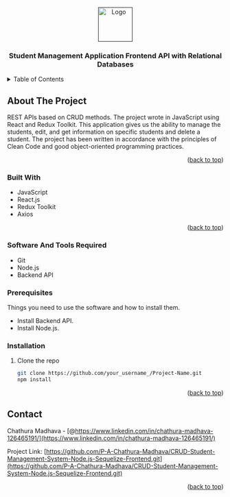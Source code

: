 <a name="readme-top"></a>

<!-- PROJECT LOGO -->
<br />
<div align="center">
  <a href="">
    <img src="https://res.cloudinary.com/practicaldev/image/fetch/s--O2cjB-id--/c_imagga_scale,f_auto,fl_progressive,h_420,q_auto,w_1000/https://thepracticaldev.s3.amazonaws.com/i/a3exuz06e9h212pandfr.png" alt="Logo" width="80" height="80">
  </a>

  <h3 align="center">Student Management Application Frontend API with Relational Databases</h3>
</div>

<!-- TABLE OF CONTENTS -->
<details>
  <summary>Table of Contents</summary>
  <ol>
    <li>
      <a href="#about-the-project">About The Project</a>
      <ul>
        <li><a href="#built-with">Built With</a></li>
      </ul>
    </li>
    <li>
      <a href="#getting-started">Getting Started</a>
      <ul>
        <li><a href="#prerequisites">Prerequisites</a></li>
        <li><a href="#installation">Installation</a></li>
      </ul>
    </li>
    <li><a href="#contact">Contact</a></li>
  </ol>
</details>

<!-- ABOUT THE PROJECT -->

## About The Project

REST APIs based on CRUD methods. The project wrote in JavaScript using React and Redux Toolkit. This application gives us the ability to manage the students, edit, and get information on specific students and delete a student. The project has been written in accordance with the principles of Clean Code and good object-oriented programming practices.

<p align="right">(<a href="#readme-top">back to top</a>)</p>

### Built With

- JavaScript
- React.js
- Redux Toolkit
- Axios

<p align="right">(<a href="#readme-top">back to top</a>)</p>

<!-- GETTING STARTED -->

### Software And Tools Required

- Git
- Node.js
- Backend API

### Prerequisites

Things you need to use the software and how to install them.

- Install Backend API.
- Install Node.js.

### Installation

1. Clone the repo
   ```sh
   git clone https://github.com/your_username_/Project-Name.git
   npm install
   ```

<p align="right">(<a href="#readme-top">back to top</a>)</p>

<!-- CONTACT -->

## Contact

Chathura Madhava - [@https://www.linkedin.com/in/chathura-madhava-126465191/](https://www.linkedin.com/in/chathura-madhava-126465191/)

Project Link: [https://github.com/P-A-Chathura-Madhava/CRUD-Student-Management-System-Node.js-Sequelize-Frontend.git](https://github.com/P-A-Chathura-Madhava/CRUD-Student-Management-System-Node.js-Sequelize-Frontend.git)

<p align="right">(<a href="#readme-top">back to top</a>)</p>
